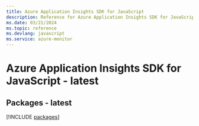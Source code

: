 ```yaml
---
title: Azure Application Insights SDK for JavaScript
description: Reference for Azure Application Insights SDK for JavaScript
ms.date: 03/21/2024
ms.topic: reference
ms.devlang: javascript
ms.service: azure-monitor
---
```

# Azure Application Insights SDK for JavaScript - latest
## Packages - latest
[!INCLUDE [packages](application-insights-index.md)]